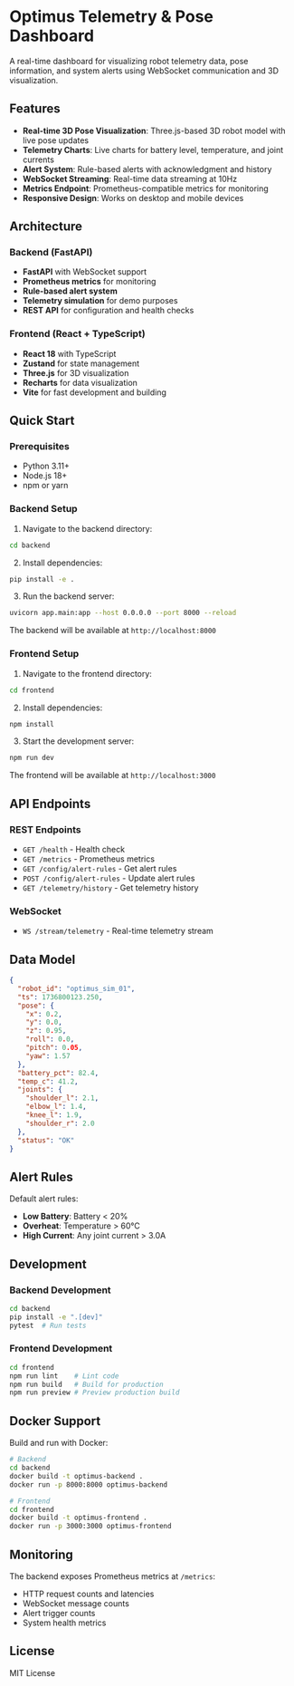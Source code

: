 # Optimus Telemetry & Pose Dashboard

A real-time dashboard for visualizing robot telemetry data, pose information, and system alerts using WebSocket communication and 3D visualization.

## Features

- **Real-time 3D Pose Visualization**: Three.js-based 3D robot model with live pose updates
- **Telemetry Charts**: Live charts for battery level, temperature, and joint currents
- **Alert System**: Rule-based alerts with acknowledgment and history
- **WebSocket Streaming**: Real-time data streaming at 10Hz
- **Metrics Endpoint**: Prometheus-compatible metrics for monitoring
- **Responsive Design**: Works on desktop and mobile devices

## Architecture

### Backend (FastAPI)
- **FastAPI** with WebSocket support
- **Prometheus metrics** for monitoring
- **Rule-based alert system**
- **Telemetry simulation** for demo purposes
- **REST API** for configuration and health checks

### Frontend (React + TypeScript)
- **React 18** with TypeScript
- **Zustand** for state management
- **Three.js** for 3D visualization
- **Recharts** for data visualization
- **Vite** for fast development and building

## Quick Start

### Prerequisites
- Python 3.11+
- Node.js 18+
- npm or yarn

### Backend Setup

1. Navigate to the backend directory:
```bash
cd backend
```

2. Install dependencies:
```bash
pip install -e .
```

3. Run the backend server:
```bash
uvicorn app.main:app --host 0.0.0.0 --port 8000 --reload
```

The backend will be available at `http://localhost:8000`

### Frontend Setup

1. Navigate to the frontend directory:
```bash
cd frontend
```

2. Install dependencies:
```bash
npm install
```

3. Start the development server:
```bash
npm run dev
```

The frontend will be available at `http://localhost:3000`

## API Endpoints

### REST Endpoints
- `GET /health` - Health check
- `GET /metrics` - Prometheus metrics
- `GET /config/alert-rules` - Get alert rules
- `POST /config/alert-rules` - Update alert rules
- `GET /telemetry/history` - Get telemetry history

### WebSocket
- `WS /stream/telemetry` - Real-time telemetry stream

## Data Model

```json
{
  "robot_id": "optimus_sim_01",
  "ts": 1736800123.250,
  "pose": {
    "x": 0.2,
    "y": 0.0,
    "z": 0.95,
    "roll": 0.0,
    "pitch": 0.05,
    "yaw": 1.57
  },
  "battery_pct": 82.4,
  "temp_c": 41.2,
  "joints": {
    "shoulder_l": 2.1,
    "elbow_l": 1.4,
    "knee_l": 1.9,
    "shoulder_r": 2.0
  },
  "status": "OK"
}
```

## Alert Rules

Default alert rules:
- **Low Battery**: Battery < 20%
- **Overheat**: Temperature > 60°C
- **High Current**: Any joint current > 3.0A

## Development

### Backend Development
```bash
cd backend
pip install -e ".[dev]"
pytest  # Run tests
```

### Frontend Development
```bash
cd frontend
npm run lint    # Lint code
npm run build   # Build for production
npm run preview # Preview production build
```

## Docker Support

Build and run with Docker:

```bash
# Backend
cd backend
docker build -t optimus-backend .
docker run -p 8000:8000 optimus-backend

# Frontend
cd frontend
docker build -t optimus-frontend .
docker run -p 3000:3000 optimus-frontend
```

## Monitoring

The backend exposes Prometheus metrics at `/metrics`:
- HTTP request counts and latencies
- WebSocket message counts
- Alert trigger counts
- System health metrics

## License

MIT License
